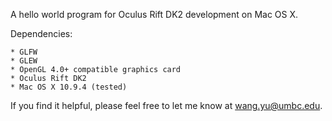 A hello world program for Oculus Rift DK2 development on Mac OS X.

Dependencies:

	* GLFW
	* GLEW
	* OpenGL 4.0+ compatible graphics card
	* Oculus Rift DK2
	* Mac OS X 10.9.4 (tested)

If you find it helpful, please feel free to let me know at wang.yu@umbc.edu.
